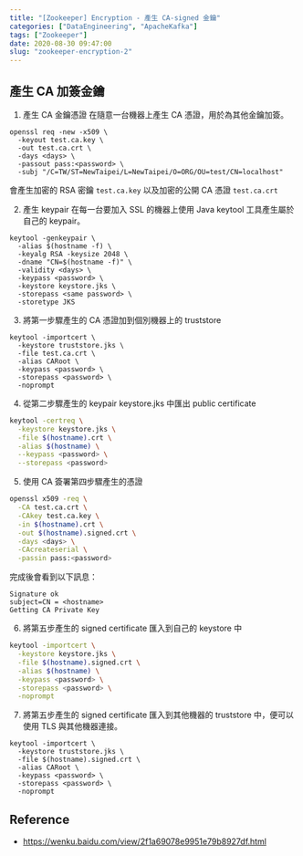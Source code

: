 ```yaml
---
title: "[Zookeeper] Encryption - 產生 CA-signed 金鑰"
categories: ["DataEngineering", "ApacheKafka"]
tags: ["Zookeeper"]
date: 2020-08-30 09:47:00
slug: "zookeeper-encryption-2"
---
```


## 產生 CA 加簽金鑰

1. 產生 CA 金鑰憑證
在隨意一台機器上產生 CA 憑證，用於為其他金鑰加簽。
<!--more-->

```
openssl req -new -x509 \
  -keyout test.ca.key \
  -out test.ca.crt \
  -days <days> \
  -passout pass:<password> \
  -subj "/C=TW/ST=NewTaipei/L=NewTaipei/O=ORG/OU=test/CN=localhost"
```

會產生加密的 RSA 密鑰 `test.ca.key` 以及加密的公開 CA 憑證 `test.ca.crt`

2. 產生 keypair
   在每一台要加入 SSL 的機器上使用 Java keytool 工具產生屬於自己的 keypair。

```
keytool -genkeypair \
  -alias $(hostname -f) \
  -keyalg RSA -keysize 2048 \
  -dname "CN=$(hostname -f)" \
  -validity <days> \
  -keypass <password> \
  -keystore keystore.jks \
  -storepass <same password> \
  -storetype JKS
```

3. 將第一步驟產生的 CA 憑證加到個別機器上的 truststore

```
keytool -importcert \
  -keystore truststore.jks \
  -file test.ca.crt \
  -alias CARoot \
  -keypass <password> \
  -storepass <password> \
  -noprompt
```

4. 從第二步驟產生的 keypair keystore.jks 中匯出 public certificate

```bash
keytool -certreq \
  -keystore keystore.jks \
  -file $(hostname).crt \
  -alias $(hostname) \
  --keypass <password> \
  --storepass <password>
```

5. 使用 CA 簽署第四步驟產生的憑證

```bash
openssl x509 -req \
  -CA test.ca.crt \
  -CAkey test.ca.key \
  -in $(hostname).crt \
  -out $(hostname).signed.crt \
  -days <days> \
  -CAcreateserial \
  -passin pass:<password>
```

完成後會看到以下訊息：

```
Signature ok
subject=CN = <hostname>
Getting CA Private Key
```

6. 將第五步產生的 signed certificate 匯入到自己的 keystore 中

```bash
keytool -importcert \
  -keystore keystore.jks \
  -file $(hostname).signed.crt \
  -alias $(hostname) \
  -keypass <password> \
  -storepass <password> \
  -noprompt
```

7. 將第五步產生的 signed certificate 匯入到其他機器的 truststore 中，便可以使用 TLS 與其他機器連接。

```
keytool -importcert \
  -keystore truststore.jks \
  -file $(hostname).signed.crt \
  -alias CARoot \
  -keypass <password> \
  -storepass <password> \
  -noprompt
```

## Reference

- https://wenku.baidu.com/view/2f1a69078e9951e79b8927df.html
